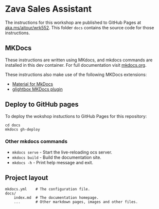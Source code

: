 # Zava Sales Assistant

The instructions for this workshop are published to GitHub Pages at
[aka.ms/aitour/wrk552](https://aka.ms/aitour/wrk552). This folder `docs` contains the source code for those instructions.

## MKDocs

These instructions are written using MKdocs, and mkdocs commands are installed in this dev container. For full documentation visit [mkdocs.org](https://www.mkdocs.org).

These instructions also make use of the following MKDocs extensions:

* [Material for MkDocs](https://squidfunk.github.io/mkdocs-material/)
* [glightbox MKDocs plugin](https://blueswen.github.io/mkdocs-glightbox/)

## Deploy to GitHub pages

To deploy the wokshop instuctions to GitHub Pages for this repository:

```
cd docs
mkdocs gh-deploy
```

### Other mkdocs commands

* `mkdocs serve` - Start the live-reloading ocs server.
* `mkdocs build` - Build the documentation site.
* `mkdocs -h` - Print help message and exit.

## Project layout

    mkdocs.yml    # The configuration file.
    docs/
        index.md  # The documentation homepage.
        ...       # Other markdown pages, images and other files.

